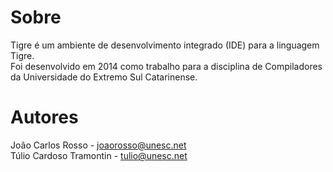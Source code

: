 # Sobre
Tigre é um ambiente de desenvolvimento integrado (IDE) para a linguagem Tigre.
<br />
Foi desenvolvido em 2014 como trabalho para a disciplina de Compiladores da Universidade do Extremo Sul Catarinense.

# Autores
João Carlos Rosso - joaorosso@unesc.net
<br />
Túlio Cardoso Tramontin - tulio@unesc.net
